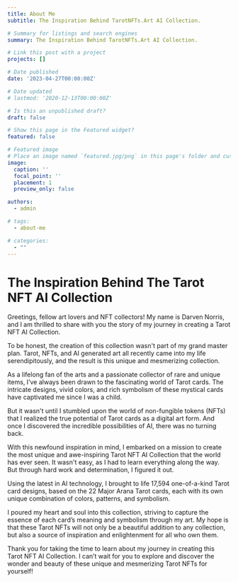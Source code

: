 ```yaml
---
title: About Me
subtitle: The Inspiration Behind TarotNFTs.Art AI Collection.

# Summary for listings and search engines
summary: The Inspiration Behind TarotNFTs.Art AI Collection.

# Link this post with a project
projects: []

# Date published
date: '2023-04-27T00:00:00Z'

# Date updated
# lastmod: '2020-12-13T00:00:00Z'

# Is this an unpublished draft?
draft: false

# Show this page in the Featured widget?
featured: false

# Featured image
# Place an image named `featured.jpg/png` in this page's folder and customize its options here.
image:
  caption: ''
  focal_point: ''
  placement: 1
  preview_only: false

authors:
  - admin

# tags:
  - about-me

# categories:
  - ""
---
```


# The Inspiration Behind The Tarot NFT AI Collection

Greetings, fellow art lovers and NFT collectors! My name is Darven Norris, and I am thrilled to share with you the story of my journey in creating a Tarot NFT AI Collection.

To be honest, the creation of this collection wasn't part of my grand master plan. Tarot, NFTs, and AI generated art all recently came into my life serendipitously, and the result is this unique and mesmerizing collection.

As a lifelong fan of the arts and a passionate collector of rare and unique items, I’ve always been drawn to the fascinating world of Tarot cards. The intricate designs, vivid colors, and rich symbolism of these mystical cards have captivated me since I was a child.

But it wasn't until I stumbled upon the world of non-fungible tokens (NFTs) that I realized the true potential of Tarot cards as a digital art form. And once I discovered the incredible possibilities of AI, there was no turning back.

With this newfound inspiration in mind, I embarked on a mission to create the most unique and awe-inspiring Tarot NFT AI Collection that the world has ever seen. It wasn't easy, as I had to learn everything along the way. But through hard work and determination, I figured it out.

Using the latest in AI technology, I brought to life 17,594 one-of-a-kind Tarot card designs, based on the 22 Major Arana Tarot cards, each with its own unique combination of colors, patterns, and symbolism.

I poured my heart and soul into this collection, striving to capture the essence of each card’s meaning and symbolism through my art. My hope is that these Tarot NFTs will not only be a beautiful addition to any collection, but also a source of inspiration and enlightenment for all who own them.

Thank you for taking the time to learn about my journey in creating this Tarot NFT AI Collection. I can’t wait for you to explore and discover the wonder and beauty of these unique and mesmerizing Tarot NFTs for yourself!